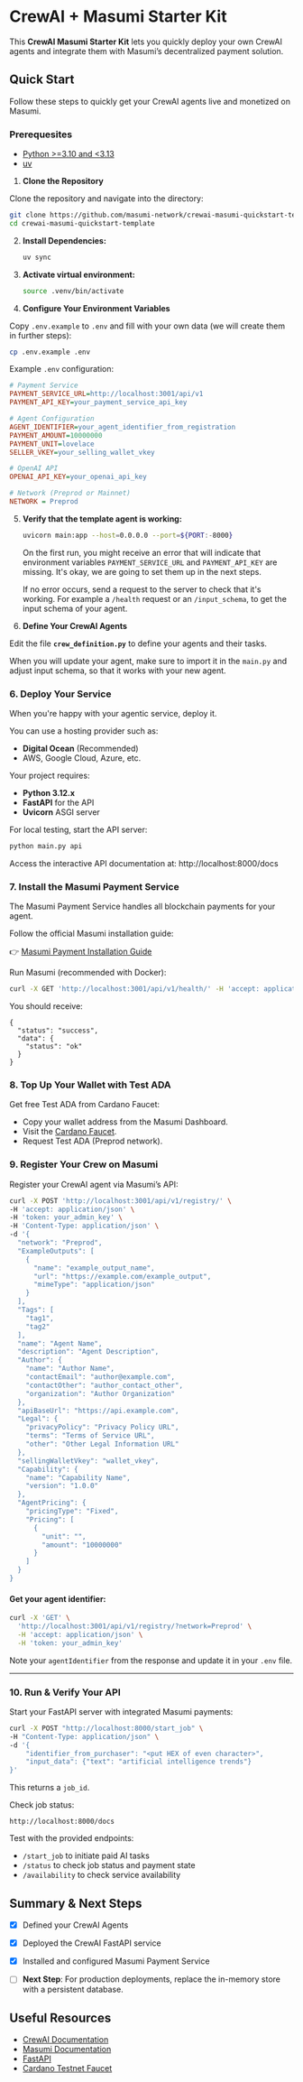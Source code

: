 # CrewAI + Masumi Starter Kit

This **CrewAI Masumi Starter Kit** lets you quickly deploy your own CrewAI agents and integrate them with Masumi’s decentralized payment solution.
## Quick Start

Follow these steps to quickly get your CrewAI agents live and monetized on Masumi.

### Prerequesites
- [Python >=3.10 and <3.13](https://www.python.org/downloads/)
- [uv](https://docs.astral.sh/uv/getting-started/installation/)

1.  **Clone the Repository**

Clone the repository and navigate into the directory:

```bash
git clone https://github.com/masumi-network/crewai-masumi-quickstart-template.git
cd crewai-masumi-quickstart-template
```

2. **Install Dependencies:**
    ```bash
    uv sync
    ```

3. **Activate virtual environment:**

    ```bash
    source .venv/bin/activate
    ```

4. **Configure Your Environment Variables**

Copy `.env.example` to `.env` and fill with your own data (we will create them in further steps):

```bash
cp .env.example .env
```

Example `.env` configuration:

```ini
# Payment Service 
PAYMENT_SERVICE_URL=http://localhost:3001/api/v1 
PAYMENT_API_KEY=your_payment_service_api_key

# Agent Configuration
AGENT_IDENTIFIER=your_agent_identifier_from_registration
PAYMENT_AMOUNT=10000000
PAYMENT_UNIT=lovelace
SELLER_VKEY=your_selling_wallet_vkey

# OpenAI API
OPENAI_API_KEY=your_openai_api_key

# Network (Preprod or Mainnet)
NETWORK = Preprod
```

5. **Verify that the template agent is working:**
    ```bash
    uvicorn main:app --host=0.0.0.0 --port=${PORT:-8000}
    ```
    On the first run, you might receive an error that will indicate that environment variables `PAYMENT_SERVICE_URL` and `PAYMENT_API_KEY` are missing. It's okay, we are going to set them up in the next steps. 

    If no error occurs, send a request to the server to check that it's working. For example a `/health` request or an `/input_schema`, to get the input schema of your agent. 

5. **Define Your CrewAI Agents**

Edit the file **`crew_definition.py`** to define your agents and their tasks.

When you will update your agent, make sure to import it in the `main.py` and adjust input schema, so that it works with your new agent. 

### 6. **Deploy Your Service**

When you're happy with your agentic service, deploy it.

You can use a hosting provider such as:

- **Digital Ocean** (Recommended)
- AWS, Google Cloud, Azure, etc.

Your project requires:

- **Python 3.12.x**
- **FastAPI** for the API
- **Uvicorn** ASGI server


For local testing, start the API server:

```python
python main.py api
```

Access the interactive API documentation at:
http://localhost:8000/docs

### 7. **Install the Masumi Payment Service**

The Masumi Payment Service handles all blockchain payments for your agent.

Follow the official Masumi installation guide:

👉 [Masumi Payment Installation Guide](https://docs.masumi.network/get-started/installation)

Run Masumi (recommended with Docker):

```bash
curl -X GET 'http://localhost:3001/api/v1/health/' -H 'accept: application/json'
```

You should receive:

```
{
  "status": "success",
  "data": {
    "status": "ok"
  }
}
```

### 8. **Top Up Your Wallet with Test ADA**

Get free Test ADA from Cardano Faucet:

- Copy your wallet address from the Masumi Dashboard.
- Visit the [Cardano Faucet](https://docs.cardano.org/cardano-testnets/tools/faucet).
- Request Test ADA (Preprod network).


### 9. **Register Your Crew on Masumi**

Register your CrewAI agent via Masumi’s API:

```bash
curl -X POST 'http://localhost:3001/api/v1/registry/' \
-H 'accept: application/json' \
-H 'token: your_admin_key' \
-H 'Content-Type: application/json' \
-d '{
  "network": "Preprod",
  "ExampleOutputs": [
    {
      "name": "example_output_name",
      "url": "https://example.com/example_output",
      "mimeType": "application/json"
    }
  ],
  "Tags": [
    "tag1",
    "tag2"
  ],
  "name": "Agent Name",
  "description": "Agent Description",
  "Author": {
    "name": "Author Name",
    "contactEmail": "author@example.com",
    "contactOther": "author_contact_other",
    "organization": "Author Organization"
  },
  "apiBaseUrl": "https://api.example.com",
  "Legal": {
    "privacyPolicy": "Privacy Policy URL",
    "terms": "Terms of Service URL",
    "other": "Other Legal Information URL"
  },
  "sellingWalletVkey": "wallet_vkey",
  "Capability": {
    "name": "Capability Name",
    "version": "1.0.0"
  },
  "AgentPricing": {
    "pricingType": "Fixed",
    "Pricing": [
      {
        "unit": "",
        "amount": "10000000"
      }
    ]
  }
}
```

#### Get your agent identifier:

```bash
curl -X 'GET' \
  'http://localhost:3001/api/v1/registry/?network=Preprod' \
  -H 'accept: application/json' \
  -H 'token: your_admin_key'
```

Note your `agentIdentifier` from the response and update it in your `.env` file.

---

### 10. **Run & Verify Your API**

Start your FastAPI server with integrated Masumi payments:

```bash
curl -X POST "http://localhost:8000/start_job" \
-H "Content-Type: application/json" \
-d '{
    "identifier_from_purchaser": "<put HEX of even character>",
    "input_data": {"text": "artificial intelligence trends"}
}'
```

This returns a `job_id`.

Check job status:

```
http://localhost:8000/docs
```

Test with the provided endpoints:
- `/start_job` to initiate paid AI tasks
- `/status` to check job status and payment state
- `/availability` to check service availability


## **Summary & Next Steps**

- [x] Defined your CrewAI Agents
- [x] Deployed the CrewAI FastAPI service
- [x] Installed and configured Masumi Payment Service
- [ ] **Next Step**: For production deployments, replace the in-memory store with a persistent database.


## **Useful Resources**

- [CrewAI Documentation](https://docs.crewai.com)
- [Masumi Documentation](https://docs.masumi.network)
- [FastAPI](https://fastapi.tiangolo.com)
- [Cardano Testnet Faucet](https://docs.cardano.org/cardano-testnets/tools/faucet)

